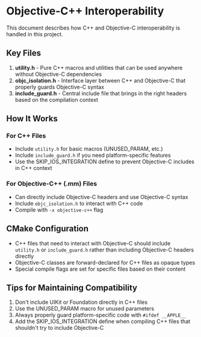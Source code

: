 # Objective-C++ Interoperability 

This document describes how C++ and Objective-C interoperability is handled in this project.

## Key Files

1. **utility.h** - Pure C++ macros and utilities that can be used anywhere without Objective-C dependencies
2. **objc_isolation.h** - Interface layer between C++ and Objective-C that properly guards Objective-C syntax
3. **include_guard.h** - Central include file that brings in the right headers based on the compilation context

## How It Works

### For C++ Files
- Include `utility.h` for basic macros (UNUSED_PARAM, etc.)
- Include `include_guard.h` if you need platform-specific features
- Use the SKIP_IOS_INTEGRATION define to prevent Objective-C includes in C++ context

### For Objective-C++ (.mm) Files
- Can directly include Objective-C headers and use Objective-C syntax
- Include `objc_isolation.h` to interact with C++ code
- Compile with `-x objective-c++` flag

## CMake Configuration

- C++ files that need to interact with Objective-C should include `utility.h` or `include_guard.h` rather than including Objective-C headers directly
- Objective-C classes are forward-declared for C++ files as opaque types
- Special compile flags are set for specific files based on their content

## Tips for Maintaining Compatibility

1. Don't include UIKit or Foundation directly in C++ files
2. Use the UNUSED_PARAM macro for unused parameters
3. Always properly guard platform-specific code with `#ifdef __APPLE__`
4. Add the SKIP_IOS_INTEGRATION define when compiling C++ files that shouldn't try to include Objective-C

